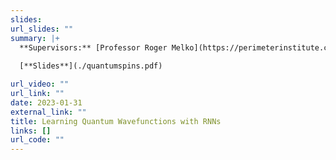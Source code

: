 ```yaml
---
slides:
url_slides: ""
summary: |+
  **Supervisors:** [Professor Roger Melko](https://perimeterinstitute.ca/people/roger-melko), [Schuyler Moss](https://mschuylermoss.github.io). Extending recent work pioneered at [PiQuIL](https://perimeterinstitute.ca/perimeter-institute-quantum-intelligence-lab-piquil) in approximating the groundstate wavefunction of a quantum lattice system using Recurrent Neural Networks: Investigated the affect of error and noisiness of the quantum data on the accuracy of the wavefunction and other physical quantities. 
  
  [**Slides**](./quantumspins.pdf)

url_video: ""
url_link: ""
date: 2023-01-31
external_link: ""
title: Learning Quantum Wavefunctions with RNNs
links: []
url_code: ""
---
```


